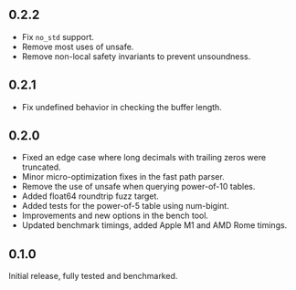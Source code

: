 ## 0.2.2

- Fix `no_std` support.
- Remove most uses of unsafe.
- Remove non-local safety invariants to prevent unsoundness.

## 0.2.1

- Fix undefined behavior in checking the buffer length.

## 0.2.0

- Fixed an edge case where long decimals with trailing zeros were truncated.
- Minor micro-optimization fixes in the fast path parser.
- Remove the use of unsafe when querying power-of-10 tables.
- Added float64 roundtrip fuzz target.
- Added tests for the power-of-5 table using num-bigint.
- Improvements and new options in the bench tool.
- Updated benchmark timings, added Apple M1 and AMD Rome timings.

## 0.1.0

Initial release, fully tested and benchmarked.
